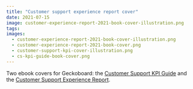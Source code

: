 ```yaml
---
title: "Customer support experience report cover"
date: 2021-07-15
image: customer-experience-report-2021-book-cover-illustration.png
tags:
images:
  - customer-experience-report-2021-book-cover-illustration.png
  - customer-experience-report-2021-book-cover.png
  - customer-support-kpi-cover-illustration.png
  - cs-kpi-guide-book-cover.png
---
```


Two ebook covers for Geckoboard: the [Customer Support KPI Guide](https://www.geckoboard.com/best-practice/cs-kpi-guide/) and the [Customer Support Experience Report](https://www.geckoboard.com/best-practice/customer-support-experience-report-2021/).

